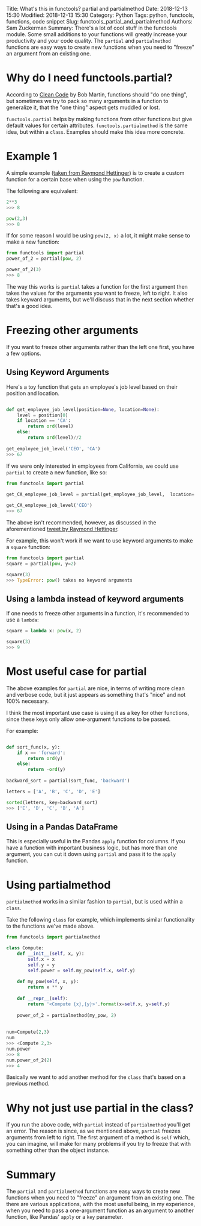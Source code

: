 Title: What's this in functools? partial and partialmethod
Date: 2018-12-13 15:30
Modified: 2018-12-13 15:30
Category: Python
Tags: python, functools, functions, code snippet
Slug: functools_partial_and_partialmethod
Authors: Sam Zuckerman
Summary: There's a lot of cool stuff in the functools module. Some small additions to your functions will greatly increase your productivity and your code quality. The `partial` and `partialmethod` functions are easy ways to create new functions when you need to "freeze" an argument from an existing one.

# Why do I need functools.partial?

According to [Clean Code](https://www.amazon.com/Clean-Code-Handbook-Software-Craftsmanship/dp/0132350882) by Bob Martin, functions should "do one thing", but sometimes we try to pack so many arguments in a function to generalize it, that the "one thing" aspect gets muddled or lost. 

`functools.partial` helps by making functions from other functions but give default values for certain attributes. `functools.partialmethod` is the same idea, but within a `class`. Examples should make this idea more concrete.


# Example 1

A simple example ([taken from Raymond Hettinger](https://twitter.com/raymondh/status/1072592988268834816)) is to create a custom function for a certain base when using the `pow` function.

The following are equivalent:

```python
2**3
>>> 8

pow(2,3)
>>> 8
```

If for some reason I would be using `pow(2, x)` a lot, it might make sense to make a new function:

```python
from functools import partial
power_of_2 = partial(pow, 2)

power_of_2(3)
>>> 8
```

The way this works is `partial` takes a function for the first argument then takes the values for the arguments you want to freeze, left to right. It also takes keyward arguments, but we'll discuss that in the next section whether that's a good idea.

# Freezing other arguments

If you want to freeze other arguments rather than the left one first, you have a few options.

## Using Keyword Arguments

Here's a toy function that gets an employee's job level based on their position and location.

```python

def get_employee_job_level(position=None, location=None):
    level = position[0]
    if location == 'CA':
        return ord(level)
    else:
        return ord(level)//2
    
get_employee_job_level('CEO', 'CA')
>>> 67
```

If we were only interested in employees from California, we could use `partial` to create a new function, like so:


```python
from functools import partial
  
get_CA_employee_job_level = partial(get_employee_job_level,  location='CA')

get_CA_employee_job_level('CEO')
>>> 67
```

The above isn't recommended, however, as discussed in the aforementioned [tweet by Raymond Hettinger](https://twitter.com/raymondh/status/1072592988268834816).

For example, this won't work if we want to use keyword arguments to make a `square` function:

```python
from functools import partial
square = partial(pow, y=2)

square(3)
>>> TypeError: pow() takes no keyword arguments
```

## Using a lambda instead of keyword arguments

If one needs to freeze other arguments in a function, it's recommended to use a `lambda`:

```python
square = lambda x: pow(x, 2)

square(3)
>>> 9
```

# Most useful case for partial

The above examples for `partial` are nice, in terms of writing more clean and verbose code, but it just appears as something that's "nice" and not 100% necessary.

I think the most important use case is using it as a key for other functions, since these keys only allow one-argument functions to be passed.

For example:

```python

def sort_func(x, y):
    if x == 'forward':
        return ord(y)
    else:
        return -ord(y)
        
backward_sort = partial(sort_func, 'backward')

letters = ['A', 'B', 'C', 'D', 'E']

sorted(letters, key=backward_sort)
>>> ['E', 'D', 'C', 'B', 'A']
```

## Using in a Pandas DataFrame

This is especially useful in the Pandas `apply` function for columns. If you have a function with important business logic, but has more than one argument, you can cut it down using `partial` and pass it to the `apply` function. 

# Using partialmethod

`partialmethod` works in a similar fashion to `partial`, but is used within a `class`.

Take the following `class` for example, which implements similar functionality to the functions we've made above.

```python
from functools import partialmethod

class Compute:
    def __init__(self, x, y):
        self.x = x
        self.y = y
        self.power = self.my_pow(self.x, self.y)
    
    def my_pow(self, x, y):
        return x ** y
    
    def __repr__(self):
        return '<Compute {x},{y}>'.format(x=self.x, y=self.y)
        
    power_of_2 = partialmethod(my_pow, 2)
        
        
num=Compute(2,3)
num
>>> <Compute 2,3>
num.power
>>> 8
num.power_of_2(2)
>>> 4
```

Basically we want to add another method for the `class` that's based on a previous method.

# Why not just use partial in the class?

If you run the above code, with `partial` instead of `partialmethod` you'll get an error. The reason is since, as we mentioned above, `partial` freezes arguments from left to right. The first argument of a method is `self` which, you can imagine, will make for many problems if you try to freeze that with something other than the object instance.

# Summary

The `partial` and `partialmethod` functions are easy ways to create new functions when you need to "freeze" an argument from an existing one. The there are various applications, with the most useful being, in my experience, when you need to pass a one-argument function as an argument to another function, like Pandas' `apply` or a `key` parameter. 